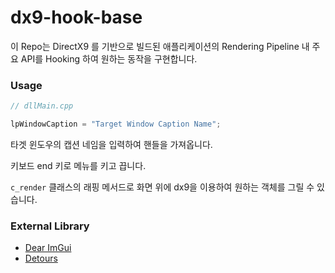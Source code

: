 # dx9-hook-base

이 Repo는 DirectX9 를 기반으로 빌드된 애플리케이션의 Rendering Pipeline 내 주요 API를 Hooking 하여 원하는 동작을 구현합니다.



### Usage

```cpp
// dllMain.cpp

lpWindowCaption = "Target Window Caption Name";
```

타겟 윈도우의 캡션 네임을 입력하여 핸들을 가져옵니다.

키보드 end 키로 메뉴를 키고 끕니다.



`c_render` 클래스의 래핑 메서드로 화면 위에 dx9을 이용하여 원하는 객체를 그릴 수 있습니다.



### External Library

- [Dear ImGui](https://github.com/ocornut/imgui)
- [Detours](https://github.com/microsoft/Detours)

